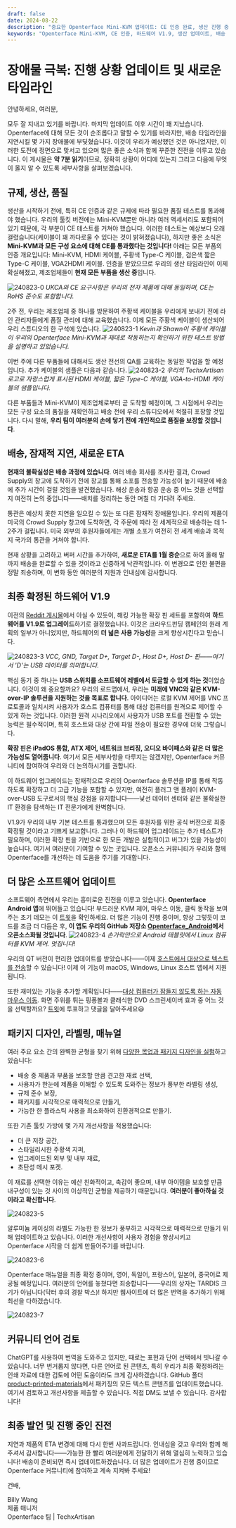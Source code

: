 ```yaml
---
draft: false
date: 2024-08-22
description: "중요한 Openterface Mini-KVM 업데이트: CE 인증 완료, 생산 진행 중, 새로운 ETA 1월 중순. 하드웨어 V1.9 확정, 확장 핀, Android 앱 개발, 개선된 패키징, 다국어 매뉴얼 진행 중."
keywords: "Openterface Mini-KVM, CE 인증, 하드웨어 V1.9, 생산 업데이트, 배송 타임라인, Android 앱 개발, 확장 핀, KVM-over-IP, 품질 관리, 제품 패키징, 다국어 매뉴얼, USB KVM, 기술 제조, 오픈소스 하드웨어, 배송 업데이트"
---
```


# 장애물 극복: 진행 상황 업데이트 및 새로운 타임라인

안녕하세요, 여러분,

모두 잘 지내고 있기를 바랍니다. 마지막 업데이트 이후 시간이 꽤 지났습니다. Openterface에 대해 모든 것이 순조롭다고 말할 수 있기를 바라지만, 배송 타임라인을 지연시킬 몇 가지 장애물에 부딪혔습니다. 이것이 우리가 예상했던 것은 아니었지만, 이러한 도전에 정면으로 맞서고 있으며 많은 좋은 소식과 함께 꾸준한 진전을 이루고 있습니다. 이 게시물은 **약 7분 읽기**이므로, 정확히 상황이 어디에 있는지 그리고 다음에 무엇이 올지 알 수 있도록 세부사항을 살펴보겠습니다.

## 규제, 생산, 품질

생산을 시작하기 전에, 특히 CE 인증과 같은 규제에 따라 필요한 품질 테스트를 통과해야 했습니다. 우리의 툴킷 버전에는 Mini-KVM뿐만 아니라 여러 액세서리도 포함되어 있기 때문에, 각 부분이 CE 테스트를 거쳐야 했습니다. 이러한 테스트는 예상보다 오래 걸렸습니다(케이블이 꽤 까다로울 수 있다는 것이 밝혀졌습니다), 하지만 좋은 소식은 **Mini-KVM과 모든 구성 요소에 대해 CE를 통과했다는 것입니다!** 아래는 모든 부품의 인증 개요입니다: Mini-KVM, HDMI 케이블, 주황색 Type-C 케이블, 검은색 짧은 Type-C 케이블, VGA2HDMI 케이블. 인증을 받았으므로 우리의 생산 타임라인이 이제 확실해졌고, 제조업체들이 **현재 모든 부품을 생산 중**입니다.

![240823-0](https://www.crowdsupply.com/img/fcb5/db59e179-2413-4d57-8462-2285c007fcb5/openterface-240823-0_jpg_gallery-lg.jpg)
*UKCA와 CE 요구사항은 우리의 전자 제품에 대해 동일하며, CE는 RoHS 준수도 포함합니다.*

2주 전, 우리는 제조업체 중 하나를 방문하여 주황색 케이블을 우리에게 보내기 전에 라인 관리자들에게 품질 관리에 대해 교육했습니다. 이제 모든 주황색 케이블이 생산되어 우리 스튜디오의 한 구석에 있습니다.
![240823-1](https://www.crowdsupply.com/img/28dc/34844b54-0e02-414d-b58b-d40e8abe28dc/openterface-240823-1_jpg_gallery-lg.jpg)
*Kevin과 Shawn이 주황색 케이블이 우리의 Openterface Mini-KVM과 제대로 작동하는지 확인하기 위한 테스트 방법을 설명하고 있었습니다.*

이번 주에 다른 부품들에 대해서도 생산 전선의 QA를 교육하는 동일한 작업을 할 예정입니다. 추가 케이블의 샘플은 다음과 같습니다.
![240823-2](https://www.crowdsupply.com/img/e703/abb8ffa5-eb85-4eb9-b5f8-d8a3d349e703/openterface-240823-2_jpg_md-xl.jpg)
*우리의 TechxArtisan 로고로 자랑스럽게 표시된 HDMI 케이블, 짧은 Type-C 케이블, VGA-to-HDMI 케이블의 샘플입니다.*

다른 부품들과 Mini-KVM이 제조업체로부터 곧 도착할 예정이며, 그 시점에서 우리는 모든 구성 요소의 품질을 재확인하고 배송 전에 우리 스튜디오에서 적절히 포장할 것입니다. 다시 말해, **우리 팀이 여러분의 손에 닿기 전에 개인적으로 품질을 보장할 것입니다**.

## 배송, 잠재적 지연, 새로운 ETA

**현재의 불확실성은 배송 과정에 있습니다**. 여러 배송 회사를 조사한 결과, Crowd Supply의 창고에 도착하기 전에 창고를 통해 소포를 전송할 가능성이 높기 때문에 배송에 추가 시간이 걸릴 것임을 발견했습니다. 해상 운송과 항공 운송 중 어느 것을 선택할지 여전히 논의 중입니다——배치를 정리하는 동안 며칠 더 기다려 주세요.

통관은 예상치 못한 지연을 일으킬 수 있는 또 다른 잠재적 장애물입니다. 우리의 제품이 미국의 Crowd Supply 창고에 도착하면, 각 주문에 따라 전 세계적으로 배송하는 데 1-2주가 걸립니다. 미국 외부의 후원자들에게는 개별 소포가 여전히 전 세계 배송과 목적지 국가의 통관을 거쳐야 합니다.

현재 상황을 고려하고 버퍼 시간을 추가하여, **새로운 ETA를 1월 중순**으로 하여 올해 말까지 배송을 완료할 수 있을 것이라고 신중하게 낙관적입니다. 이 변경으로 인한 불편을 정말 죄송하며, 이 변화 동안 여러분의 지원과 인내심에 감사합니다.

## 최종 확정된 하드웨어 V1.9

이전의 [Reddit 게시물](https://www.reddit.com/r/Openterface_miniKVM/comments/1e25pco/openterface_minikvm_v19_with_pins_for_more/)에서 아실 수 있듯이, 해킹 가능한 확장 핀 세트를 포함하여 **하드웨어를 V1.9로 업그레이드**하기로 결정했습니다. 이것은 크라우드펀딩 캠페인의 원래 계획의 일부가 아니었지만, 하드웨어의 **더 넓은 사용 가능성**을 크게 향상시킨다고 믿습니다.

![240823-3](https://www.crowdsupply.com/img/77d7/09a9d0e5-3065-4f3e-8b61-bae66b5c77d7/openterface-240823-3_jpg_md-xl.jpg)
*VCC, GND, Target D+, Target D-, Host D+, Host D- 핀——여기서 'D'는 USB 데이터를 의미합니다.*

핵심 동기 중 하나는 **USB 스위치를 소프트웨어 레벨에서 토글할 수 있게 하는 것**이었습니다. 이것이 왜 중요할까요? 우리의 로드맵에서, 우리는 **미래에 VNC와 같은 KVM-over-IP 솔루션을 지원하는 것을 목표로 합니다**. 아이디어는 로컬 KVM 제어를 VNC 프로토콜과 일치시켜 사용자가 호스트 컴퓨터를 통해 대상 컴퓨터를 원격으로 제어할 수 있게 하는 것입니다. 이러한 원격 시나리오에서 사용자가 USB 포트를 전환할 수 있는 능력은 필수적이며, 특히 호스트와 대상 간에 파일 전송이 필요한 경우에 더욱 그렇습니다.

**확장 핀은 iPadOS 통합, ATX 제어, 네트워크 브리징, 오디오 바이패스와 같은 더 많은 가능성도 열어줍니다**. 여기서 모든 세부사항을 다루지는 않겠지만, Openterface 커뮤니티에 참여하여 우리와 더 논의하시기를 권합니다.

이 하드웨어 업그레이드는 잠재적으로 우리의 Openterface 솔루션을 IP를 통해 작동하도록 확장하고 더 고급 기능을 포함할 수 있지만, 여전히 플러그 앤 플레이 KVM-over-USB 도구로서의 핵심 강점을 유지합니다——낯선 데이터 센터와 같은 불확실한 IT 환경을 탐색하는 IT 전문가에게 완벽합니다.

V1.9가 우리의 내부 기본 테스트를 통과했으며 모든 후원자를 위한 공식 버전으로 최종 확정될 것이라고 기쁘게 보고합니다. 그러나 이 하드웨어 업그레이드는 추가 테스트가 필요하며, 이러한 확장 핀을 기반으로 한 모든 개발은 실험적이고 버그가 있을 가능성이 높습니다. 여기서 여러분이 기여할 수 있는 곳입니다. 오픈소스 커뮤니티가 우리와 함께 Openterface를 개선하는 데 도움을 주기를 기대합니다.

## 더 많은 소프트웨어 업데이트

소프트웨어 측면에서 우리는 흥미로운 진전을 이루고 있습니다. **Openterface Android 앱**에 뛰어들고 있습니다! 부드러운 KVM 제어, 마우스 이동, 클릭 동작을 보여주는 초기 데모는 이 [트윗](https://x.com/TechxArtisan/status/1825460088922071398)을 확인하세요. 더 많은 기능이 진행 중이며, 항상 그렇듯이 코드를 조금 더 다듬은 후, **이 앱도 우리의 GitHub 저장소 [Openterface_Android](https://github.com/TechxArtisanStudio/Openterface_Android)에서 오픈소스화될 것입니다**.
![240823-4](https://www.crowdsupply.com/img/7007/b192f260-1e1f-4dab-905b-fb0a6d927007/openterface-240823-4_jpg_md-xl.jpg)
*손가락만으로 Android 태블릿에서 Linux 컴퓨터를 KVM 제어. 멋집니다!*

우리의 QT 버전이 편리한 업데이트를 받았습니다——이제 [호스트에서 대상으로 텍스트를 전송](https://x.com/TechxArtisan/status/1825919721960780131)할 수 있습니다! 이제 이 기능이 macOS, Windows, Linux 호스트 앱에서 지원됩니다.

또한 재미있는 기능을 추가할 계획입니다——[대상 컴퓨터가 잠들지 않도록 하는 자동 마우스 이동](https://x.com/TechxArtisan/status/1825471186668847241). 화면 주위를 튀는 핑퐁볼과 클래식한 DVD 스크린세이버 효과 중 어느 것을 선택할까요? [트윗](https://x.com/TechxArtisan/status/1825470086800691459)에 투표하고 댓글을 달아주세요😃

## 패키지 디자인, 라벨링, 매뉴얼

여러 주요 요소 간의 완벽한 균형을 찾기 위해 [다양한 목업과 패키지 디자인을 실험](https://www.reddit.com/r/Openterface_miniKVM/comments/1elm4vq/almost_ready_to_finalize_our_package_design/)하고 있습니다:

- 배송 중 제품과 부품을 보호할 만큼 견고한 재료 선택,
- 사용자가 한눈에 제품을 이해할 수 있도록 도와주는 정보가 풍부한 라벨링 생성,
- 규제 준수 보장,
- 패키지를 시각적으로 매력적으로 만들기,
- 가능한 한 플라스틱 사용을 최소화하여 친환경적으로 만들기.

또한 기존 툴킷 가방에 몇 가지 개선사항을 적용했습니다:

- 더 큰 저장 공간,
- 스타일리시한 주황색 지퍼,
- 업그레이드된 외부 및 내부 재료,
- 초탄성 메시 포켓.

이 재료를 선택한 이유는 예산 친화적이고, 촉감이 좋으며, 내부 아이템을 보호할 만큼 내구성이 있는 것 사이의 이상적인 균형을 제공하기 때문입니다. **여러분이 좋아하실 것이라고 확신합니다**.

![240823-5](https://www.crowdsupply.com/img/099a/75e16f52-bd0c-4652-af27-08caf448099a/openterface-240823-5_jpg_md-xl.jpg)

알루미늄 케이싱의 라벨도 가능한 한 정보가 풍부하고 시각적으로 매력적으로 만들기 위해 업데이트하고 있습니다. 이러한 개선사항이 사용자 경험을 향상시키고 Openterface 시작을 더 쉽게 만들어주기를 바랍니다.

![240823-6](https://www.crowdsupply.com/img/94d8/441a5757-2d6a-4c79-885b-7b5b3a7094d8/openterface-240823-6_jpg_md-xl.jpg)

Openterface 매뉴얼을 최종 확정 중이며, 영어, 독일어, 프랑스어, 일본어, 중국어로 제공될 예정입니다. 여러분의 언어를 놓쳤다면 죄송합니다——우리의 상자는 TARDIS 크기가 아닙니다(닥터 후의 경찰 박스)! 하지만 웹사이트에 더 많은 번역을 추가하기 위해 최선을 다하겠습니다.

![240823-7](https://www.crowdsupply.com/img/e2d9/2e5a2086-20f0-47ec-a27b-288d10d0e2d9/openterface-240823-7_jpg_md-xl.jpg)

## 커뮤니티 언어 검토

ChatGPT를 사용하여 번역을 도와주고 있지만, 때로는 표현과 단어 선택에서 빗나갈 수 있습니다. 너무 번거롭지 않다면, 다른 언어로 된 콘텐츠, 특히 우리가 최종 확정하려는 인쇄 자료에 대한 검토에 어떤 도움이라도 크게 감사하겠습니다. GitHub 폴더 [product-printed-materials](https://github.com/TechxArtisanStudio/Openterface/tree/main/product-printed-materials)에서 패키징의 모든 텍스트 콘텐츠를 업데이트했습니다. 여기서 검토하고 개선사항을 제출할 수 있습니다. 직접 DM도 보낼 수 있습니다. 감사합니다!

## 최종 발언 및 진행 중인 진전

지연과 제품의 ETA 변경에 대해 다시 한번 사과드립니다. 인내심을 갖고 우리와 함께 해주셔서 감사합니다——가능한 한 빨리 여러분에게 전달하기 위해 열심히 노력하고 있습니다! 배송이 준비되면 즉시 업데이트하겠습니다. 더 많은 업데이트가 진행 중이므로 Openterface 커뮤니티에 참여하고 계속 지켜봐 주세요!

건배,

Billy Wang  
제품 매니저  
Openterface 팀 | TechxArtisan
